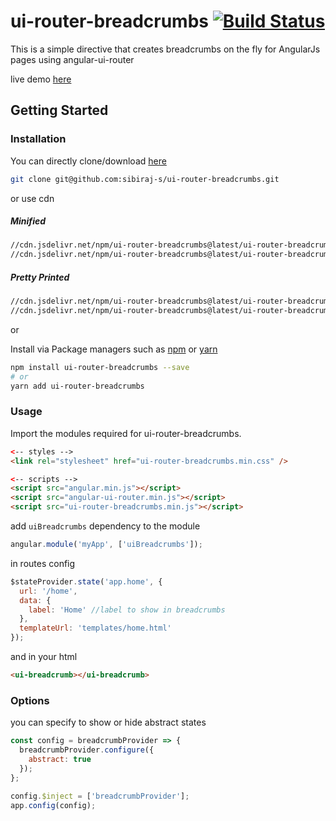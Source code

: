 # ui-router-breadcrumbs [![Build Status](https://travis-ci.com/sibiraj-s/ui-router-breadcrumbs.svg?branch=master)](https://travis-ci.com/sibiraj-s/ui-router-breadcrumbs)

This is a simple directive that creates breadcrumbs on the fly for AngularJs pages using angular-ui-router

live demo [here][demo]

## Getting Started

### Installation

You can directly clone/download [here][ui-router-breadcrumbs]

```bash
git clone git@github.com:sibiraj-s/ui-router-breadcrumbs.git
```

or use cdn

##### Minified

```bash
//cdn.jsdelivr.net/npm/ui-router-breadcrumbs@latest/ui-router-breadcrumbs.min.js
//cdn.jsdelivr.net/npm/ui-router-breadcrumbs@latest/ui-router-breadcrumbs.min.css
```

##### Pretty Printed

```bash
//cdn.jsdelivr.net/npm/ui-router-breadcrumbs@latest/ui-router-breadcrumbs.js
//cdn.jsdelivr.net/npm/ui-router-breadcrumbs@latest/ui-router-breadcrumbs.css
```

or

Install via Package managers such as [npm][npm] or [yarn][yarn]

```bash
npm install ui-router-breadcrumbs --save
# or
yarn add ui-router-breadcrumbs
```

### Usage

Import the modules required for ui-router-breadcrumbs.

```html
<-- styles -->
<link rel="stylesheet" href="ui-router-breadcrumbs.min.css" />

<-- scripts -->
<script src="angular.min.js"></script>
<script src="angular-ui-router.min.js"></script>
<script src="ui-router-breadcrumbs.min.js"></script>
```

add `uiBreadcrumbs` dependency to the module

```js
angular.module('myApp', ['uiBreadcrumbs']);
```

in routes config

```js
$stateProvider.state('app.home', {
  url: '/home',
  data: {
    label: 'Home' //label to show in breadcrumbs
  },
  templateUrl: 'templates/home.html'
});
```

and in your html

```html
<ui-breadcrumb></ui-breadcrumb>
```

### Options

you can specify to show or hide abstract states

```js
const config = breadcrumbProvider => {
  breadcrumbProvider.configure({
    abstract: true
  });
};

config.$inject = ['breadcrumbProvider'];
app.config(config);
```

[npm]: https://www.npmjs.com/
[yarn]: https://yarnpkg.com/lang/en/
[ui-router-breadcrumbs]: https://github.com/sibiraj-s/ui-router-breadcrumbs
[demo]: https://sibiraj-s.github.io/ui-router-breadcrumbs/

